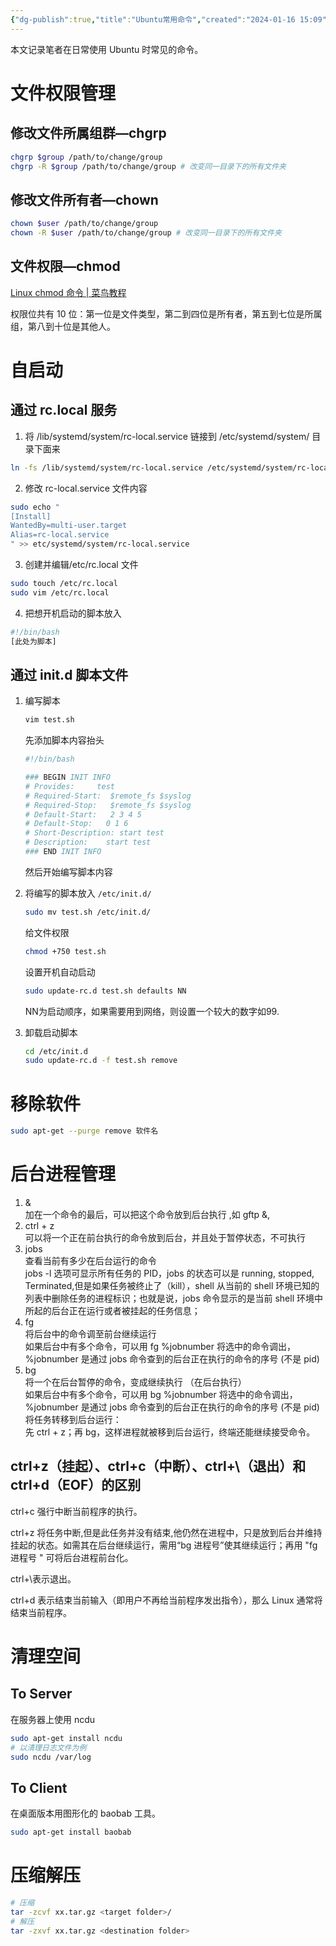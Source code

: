 ```yaml
---
{"dg-publish":true,"title":"Ubuntu常用命令","created":"2024-01-16 15:09","updated":"2024-01-29 15:00","tags":["ubuntu"],"permalink":"/Engineering Wiki/Ubuntu常用命令/","dgPassFrontmatter":true,"noteIcon":"1"}
---
```



本文记录笔者在日常使用 Ubuntu 时常见的命令。

# 文件权限管理

## 修改文件所属组群—chgrp

```bash
chgrp $group /path/to/change/group
chgrp -R $group /path/to/change/group # 改变同一目录下的所有文件夹
```

## 修改文件所有者—chown

```bash
chown $user /path/to/change/group
chown -R $user /path/to/change/group # 改变同一目录下的所有文件夹
```

## 文件权限—chmod

[Linux chmod 命令 | 菜鸟教程](https://www.runoob.com/linux/linux-comm-chmod.html)

权限位共有 10 位：第一位是文件类型，第二到四位是所有者，第五到七位是所属组，第八到十位是其他人。

# 自启动

## 通过 rc.local 服务

1. 将 /lib/systemd/system/rc-local.service 链接到 /etc/systemd/system/ 目录下面来

  ```bash
  ln -fs /lib/systemd/system/rc-local.service /etc/systemd/system/rc-local.service
  ```

2. 修改 rc-local.service 文件内容

  ```bash
  sudo echo "
  [Install]
  WantedBy=multi-user.target
  Alias=rc-local.service
  " >> etc/systemd/system/rc-local.service
  ```

3. 创建并编辑/etc/rc.local 文件

  ```bash
  sudo touch /etc/rc.local
  sudo vim /etc/rc.local
  ```

4. 把想开机启动的脚本放入

  ```bash
  #!/bin/bash
  [此处为脚本]
  ```

## 通过 init.d 脚本文件

1. 编写脚本

	  ```bash
	  vim test.sh
	  ```

	先添加脚本内容抬头

    ```bash
    #!/bin/bash
    
    ### BEGIN INIT INFO
    # Provides:     test
    # Required-Start:  $remote_fs $syslog
    # Required-Stop:   $remote_fs $syslog
    # Default-Start:   2 3 4 5
    # Default-Stop:   0 1 6
    # Short-Description: start test
    # Description:    start test
    ### END INIT INFO
    ```

	然后开始编写脚本内容

2. 将编写的脚本放入 `/etc/init.d/`

    ```bash
    sudo mv test.sh /etc/init.d/
    ```

	给文件权限

    ```bash
    chmod +750 test.sh
    ```

	设置开机自动启动
 
    ```bash
    sudo update-rc.d test.sh defaults NN
    ```

	NN为启动顺序，如果需要用到网络，则设置一个较大的数字如99.

3. 卸载启动脚本

    ```bash
    cd /etc/init.d
    sudo update-rc.d -f test.sh remove
    ```

# 移除软件

  ```bash
  sudo apt-get --purge remove 软件名
  ```

# 后台进程管理

1. &  
加在一个命令的最后，可以把这个命令放到后台执行 ,如 gftp &,  
2. ctrl + z  
可以将一个正在前台执行的命令放到后台，并且处于暂停状态，不可执行  
3. jobs  
查看当前有多少在后台运行的命令  
jobs -l 选项可显示所有任务的 PID，jobs 的状态可以是 running, stopped, Terminated,但是如果任务被终止了（kill），shell 从当前的 shell 环境已知的列表中删除任务的进程标识；也就是说，jobs 命令显示的是当前 shell 环境中所起的后台正在运行或者被挂起的任务信息；  
4. fg  
将后台中的命令调至前台继续运行  
如果后台中有多个命令，可以用 fg %jobnumber 将选中的命令调出，%jobnumber 是通过 jobs 命令查到的后台正在执行的命令的序号 (不是 pid)  
5. bg  
将一个在后台暂停的命令，变成继续执行 （在后台执行）  
如果后台中有多个命令，可以用 bg %jobnumber 将选中的命令调出，%jobnumber 是通过 jobs 命令查到的后台正在执行的命令的序号 (不是 pid)  
将任务转移到后台运行：  
先 ctrl + z；再 bg，这样进程就被移到后台运行，终端还能继续接受命令。

## ctrl+z（挂起）、ctrl+c（中断）、ctrl+\（退出）和 ctrl+d（EOF）的区别

ctrl+c 强行中断当前程序的执行。

ctrl+z 将任务中断,但是此任务并没有结束,他仍然在进程中，只是放到后台并维持挂起的状态。如需其在后台继续运行，需用“bg 进程号”使其继续运行；再用 "fg 进程号 " 可将后台进程前台化。

ctrl+\表示退出。

ctrl+d 表示结束当前输入（即用户不再给当前程序发出指令），那么 Linux 通常将结束当前程序。

# 清理空间

## To Server

在服务器上使用 ncdu

```bash
sudo apt-get install ncdu
# 以清理日志文件为例
sudo ncdu /var/log
```

## To Client

在桌面版本用图形化的 baobab 工具。

```bash
sudo apt-get install baobab
```

# 压缩解压

```bash
# 压缩
tar -zcvf xx.tar.gz <target folder>/
# 解压
tar -zxvf xx.tar.gz <destination folder>
```